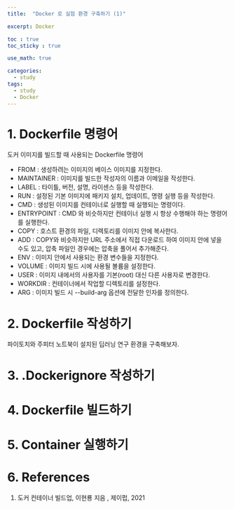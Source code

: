 ```yaml
---
title:  "Docker 로 실험 환경 구축하기 (1)"

excerpt: Docker

toc : true
toc_sticky : true  

use_math: true

categories:
  - study
tags:
  - study
  - Docker
---
```


# 1. Dockerfile 명령어

도커 이미지를 빌드할 때 사용되는 Dockerfile 명령어 

- FROM : 생성하려는 이미지의 베이스 이미지를 지정한다.
- MAINTAINER : 이미지를 빌드한 작성자의 이름과 이메일을 작성한다. 
- LABEL : 타이틀, 버전, 설명, 라이센스 등을 작성한다. 
- RUN : 설정된 기본 이미지에 패키지 설치, 업데이트, 명령 실행 등을 작성한다.
- CMD : 생성된 이미지를 컨테이너로 실행할 때 실행되는 명령이다.
- ENTRYPOINT :  CMD 와 비슷하지만 컨테이너 실행 시 항상 수행해야 하는 명령어를 실행한다. 
- COPY : 호스트 환경의 파일, 디렉토리를 이미지 안에 복사한다. 
- ADD : COPY와 비슷하지만 URL 주소에서 직접 다운로드 하여 이미지 안에 넣을 수도 있고, 압축 파일인 경우에는 압축을 풀어서 추가해준다.
- ENV : 이미지 안에서 사용되는 환경 변수들을 지정한다. 
- VOLUME : 이미지 빌드 시에 사용될 볼륨을 설정한다.
- USER : 이미지 내에서의 사용자를 기본(root) 대신 다른 사용자로 변경한다. 
- WORKDIR : 컨테이너에서 작업할 디렉토리를 설정한다.
- ARG : 이미지 빌드 시 --build-arg 옵션에 전달한 인자를 정의한다.


# 2. Dockerfile 작성하기 
파이토치와 주피터 노트북이 설치된 딥러닝 연구 환경을 구축해보자.  

# 3. .Dockerignore 작성하기 


# 4. Dockerfile 빌드하기 

# 5. Container 실행하기 

# 6. References 
1. 도커 컨테이너 빌드업, 이현룡 지음 , 제이펍, 2021